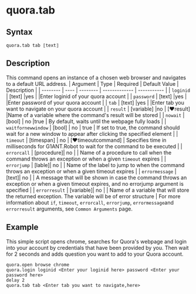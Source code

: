 # quora.tab

## Syntax

```G1ANT
quora.tab tab ⟦text⟧ 
```

## Description

This command opens an instance of a chosen web browser and navigates to a default URL address.
| Argument | Type | Required | Default Value | Description |
| -------- | ---- | -------- | ------------- | ----------- |
| `loginid` | [text] |yes  |    |Enter loginid of your quora account |
| `password` | [text] |yes   |    |Enter password of your quora account |
| `tab` | [text] |yes   |    |Enter tab you want to navigate on your quora account |
| `result` | [variable] |no |  [♥result] |Name of a variable where the command's result will be stored |
| `nowait` | [bool] | no |true  | By default, waits until the webpage fully loads |
| `waitfornewwindow` | [bool]  | no | true | If set to true, the command should wait for a new window to appear after clicking the specified element |
| `timeout` | [timespan]  | no | [♥timeoutcommand] | Specifies time in milliseconds for G1ANT.Robot to wait for the command to be executed |
| `errorcall` | [procedure]| no |     | Name of a procedure to call when the command throws an exception or when a given `timeout` expires |
| `errorjump` | [lable]| no |     | Name of the label to jump to when the command throws an exception or when a given timeout expires |
| `errormessage` | [text]| no |     | A message that will be shown in case the command throws an exception or when a given timeout expires, and no errorjump argument is specified |
| `errorresult` | [variable]| no |     | Name of a variable that will store the returned exception. The variable will be of error structure |
For more information about `if`, `timeout`, `errorcall`, `errorjump`, `errormessage`and `errorresult` arguments, see `Common Arguments` page.

## Example

This simple script opens chrome, searches for Quora's webpage and login into your account by credentials that have been provided by you. Then wait for 2 seconds and adds question you want to add to your Quora account.

```G1ANT
quora.open browse chrome
quora.login loginid <Enter your loginid here> password <Enter your password here>
delay 2
quora.tab tab <Enter tab you want to navigate,here>
```